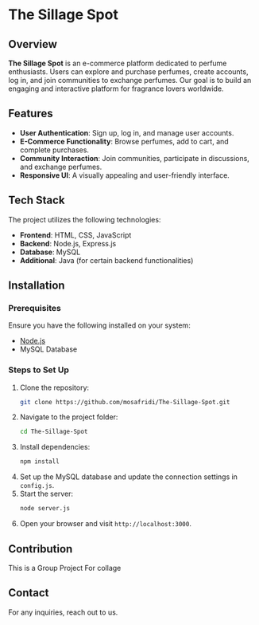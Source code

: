 # The Sillage Spot

## Overview
**The Sillage Spot** is an e-commerce platform dedicated to perfume enthusiasts. Users can explore and purchase perfumes, create accounts, log in, and join communities to exchange perfumes. Our goal is to build an engaging and interactive platform for fragrance lovers worldwide.

## Features
- **User Authentication**: Sign up, log in, and manage user accounts.
- **E-Commerce Functionality**: Browse perfumes, add to cart, and complete purchases.
- **Community Interaction**: Join communities, participate in discussions, and exchange perfumes.
- **Responsive UI**: A visually appealing and user-friendly interface.

## Tech Stack
The project utilizes the following technologies:
- **Frontend**: HTML, CSS, JavaScript
- **Backend**: Node.js, Express.js
- **Database**: MySQL
- **Additional**: Java (for certain backend functionalities)

## Installation
### Prerequisites
Ensure you have the following installed on your system:
- [Node.js](https://nodejs.org/)
- MySQL Database

### Steps to Set Up
1. Clone the repository:
   ```sh
   git clone https://github.com/mosafridi/The-Sillage-Spot.git
   ```
2. Navigate to the project folder:
   ```sh
   cd The-Sillage-Spot
   ```
3. Install dependencies:
   ```sh
   npm install
   ```
4. Set up the MySQL database and update the connection settings in `config.js`.
5. Start the server:
   ```sh
   node server.js
   ```
6. Open your browser and visit `http://localhost:3000`.

## Contribution
This is a Group Project For collage 


## Contact
For any inquiries, reach out to us.


